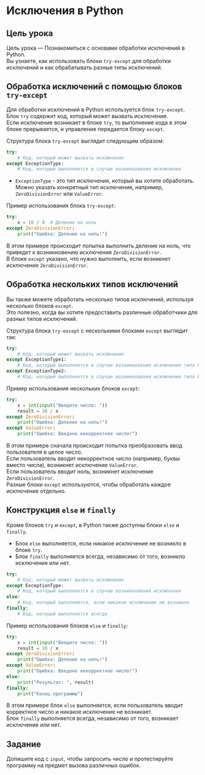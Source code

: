 # Исключения в Python

## Цель урока

Цель урока — Познакомиться с основами обработки исключений в Python.  
Вы узнаете, как использовать блоки `try-except` для обработки исключений и как обрабатывать разные типы исключений.

## Обработка исключений с помощью блоков `try-except`

Для обработки исключений в Python используется блок `try-except`.  
Блок `try` содержит код, который может вызвать исключение.  
Если исключение возникает в блоке `try`, то выполнение кода в этом блоке прерывается, и управление передается блоку `except`.

Структура блока `try-except` выглядит следующим образом:

```python
try:
    # Код, который может вызвать исключение
except ExceptionType:
    # Код, который выполняется в случае возникновения исключения
```

- `ExceptionType` - это тип исключения, который вы хотите обработать.  
  Можно указать конкретный тип исключения, например, `ZeroDivisionError` или `ValueError`.

Пример использования блока `try-except`:

```python
try:
    x = 10 / 0  # Деление на ноль
except ZeroDivisionError:
    print("Ошибка: Деление на ноль!")
```

В этом примере происходит попытка выполнить деление на ноль, что приведет к возникновению исключения `ZeroDivisionError`.  
В блоке `except` указано, что нужно выполнить, если возникнет исключение `ZeroDivisionError`.

## Обработка нескольких типов исключений

Вы также можете обработать несколько типов исключений, используя несколько блоков `except`.  
Это полезно, когда вы хотите предоставить различные обработчики для разных типов исключений.

Структура блока `try-except` с несколькими блоками `except` выглядит так:

```python
try:
    # Код, который может вызвать исключение
except ExceptionType1:
    # Код, который выполняется в случае возникновения исключения типа ExceptionType1
except ExceptionType2:
    # Код, который выполняется в случае возникновения исключения типа ExceptionType
```

Пример использования нескольких блоков `except`:

```python
try:
    x = int(input("Введите число: "))
    result = 10 / x
except ZeroDivisionError:
    print("Ошибка: Деление на ноль!")
except ValueError:
    print("Ошибка: Введено некорректное число!")
```

В этом примере сначала происходит попытка преобразовать ввод пользователя в целое число.  
Если пользователь вводит некорректное число (например, буквы вместо числа), возникнет исключение `ValueError`.  
Если пользователь вводит ноль, возникнет исключение `ZeroDivisionError`.  
Разные блоки `except` используются, чтобы обработать каждое исключение отдельно.

## Конструкция `else` и `finally`

Кроме блоков `try` и `except`, в Python также доступны блоки `else` и `finally`.

- Блок `else` выполняется, если никакое исключение не возникло в блоке `try`.
- Блок `finally` выполняется всегда, независимо от того, возникло исключение или нет.

```python
try:
    # Код, который может вызвать исключение
except ExceptionType:
    # Код, который выполняется в случае возникновения исключения
else:
    # Код, который выполняется, если никакое исключение не возникло
finally:
    # Код, который выполняется всегда
```

Пример использования блоков `else` и `finally`:

```python
try:
    x = int(input("Введите число: "))
    result = 10 / x
except ZeroDivisionError:
    print("Ошибка: Деление на ноль!")
except ValueError:
    print("Ошибка: Введено некорректное число!")
else:
    print("Результат: ", result)
finally:
    print("Конец программы")
```

В этом примере блок `else` выполняется, если пользователь вводит корректное число и никакое исключение не возникает.  
Блок `finally` выполняется всегда, независимо от того, возникает исключение или нет.

## Задание
Допишите код с `input`, чтобы запросить число и протестируйте программу на предмет вызова различных ошибок.
